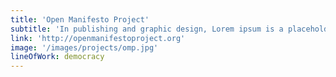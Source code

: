 ```yaml
---
title: 'Open Manifesto Project'
subtitle: 'In publishing and graphic design, Lorem ipsum is a placeholder text'
link: 'http://openmanifestoproject.org'
image: '/images/projects/omp.jpg'
lineOfWork: democracy
---
```

